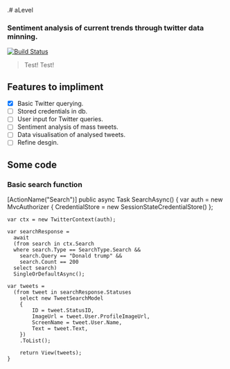 .# aLevel

### Sentiment analysis of current trends through twitter data minning.

[![Build Status](https://travis-ci.org/MrHarrisonBarker/aLevel.svg?branch=master)](https://travis-ci.org/MrHarrisonBarker/aLevel)


> Test!
> Test!


## Features to impliment

- [x] Basic Twitter querying.
- [ ] Stored credentials in db.
- [ ] User input for Twitter queries.
- [ ] Sentiment analysis of mass tweets.
- [ ] Data visualisation of analysed tweets.
- [ ] Refine desgin.

## Some code

### Basic search function

  [ActionName("Search")]
  public async Task<ActionResult> SearchAsync()
  {
    var auth = new MvcAuthorizer
    {
      CredentialStore = new SessionStateCredentialStore()
    };

    var ctx = new TwitterContext(auth);

    var searchResponse =
      await
      (from search in ctx.Search
      where search.Type == SearchType.Search &&
        search.Query == "Donald trump" &&
        search.Count == 200
      select search)
      SingleOrDefaultAsync();

    var tweets =
      (from tweet in searchResponse.Statuses
        select new TweetSearchModel
        {
            ID = tweet.StatusID,
            ImageUrl = tweet.User.ProfileImageUrl,
            ScreenName = tweet.User.Name,
            Text = tweet.Text,
        })
        .ToList();

        return View(tweets);
    }
